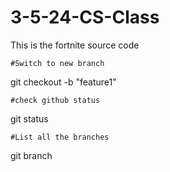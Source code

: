 # 3-5-24-CS-Class

This is the fortnite source code

    #Switch to new branch
git checkout -b "feature1"

    #check github status
git status

    #List all the branches
git branch